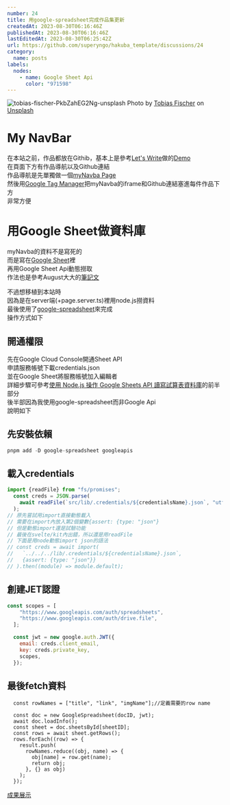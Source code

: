 ```yaml
---
number: 24
title: 用google-spreadsheet完成作品集更新
createdAt: 2023-08-30T06:16:46Z
publishedAt: 2023-08-30T06:16:46Z
lastEditedAt: 2023-08-30T06:25:42Z
url: https://github.com/superyngo/hakuba_template/discussions/24
category:
  name: posts
labels:
  nodes:
    - name: Google Sheet Api
      color: "971598"
---
```

![tobias-fischer-PkbZahEG2Ng-unsplash](https://github.com/superyngo/hakuba_template/assets/12149732/510668d0-3d64-4f80-8f59-ae29d52054d8)
Photo by <a href="https://unsplash.com/@tofi?utm_source=unsplash&utm_medium=referral&utm_content=creditCopyText">Tobias Fischer</a> on <a href="https://unsplash.com/photos/PkbZahEG2Ng?utm_source=unsplash&utm_medium=referral&utm_content=creditCopyText">Unsplash</a>
  
# My NavBar
  
在本站之前，作品都放在Githib，基本上是參考[Let's Write](https://www.letswrite.tw/)做的[Demo](https://letswritetw.github.io/letswrite-food-check/)  
在頁面下方有作品導航以及Github連結  
作品導航是先單獨做一個[myNavba Page](https://superyngo.github.io/myNavbar/)  
然後用[Google Tag Manager](https://tagmanager.google.com/#/home)把myNavba的iframe和Github連結塞進每件作品下方  
非常方便 
    
# 用Google Sheet做資料庫  
  
myNavba的資料不是寫死的  
而是寫在[Google Sheet](https://docs.google.com/spreadsheets/d/1qiQk_cpa-2W26a3djoXJh_zR9Ay3CGphO01ceAf91zE/edit?usp=sharing)裡  
再用Google Sheet Api動態撈取  
作法也是參考August大大的[筆記文](https://www.letswrite.tw/google-excel-db/)

不過想移植到本站時  
因為是在server端(+page.server.ts)裡用node.js撈資料  
最後使用了[google-spreadsheet](https://theoephraim.github.io/node-google-spreadsheet/)來完成    
操作方式如下  

## 開通權限  
先在Google Cloud Console開通Sheet API    
申請服務帳號下載credentials.json  
並在Google Sheet將服務帳號加入編輯者  
詳細步驟可參考[使用 Node.js 操作 Google Sheets API 讀寫試算表資料庫](https://www.wfublog.com/2023/04/nodejs-google-sheets-api-read-write.html)的前半部分  
後半部因為我使用google-spreadsheet而非Google Api  
說明如下  
  
## 先安裝依賴  
```js
pnpm add -D google-spreadsheet googleapis
```
  
## 載入credentials  
```js
import {readFile} from "fs/promises";
  const creds = JSON.parse(
    await readFile(`src/lib/.credentials/${credentialsName}.json`, "utf8")
  );
// 原先嘗試用import直接動態載入
// 需要在import內放入第2個變數{assert: {type: "json"}
// 但是動態import還是試驗功能
// 最後在svelte/kit內出錯，所以還是用readFile
// 下面是用node動態import json的語法
// const creds = await import(
//   `../../../lib/.credentials/${credentialsName}.json`,
//   {assert: {type: "json"}}
// ).then((module) => module.default);
```
  
## 創建JET認證  
  
```js
const scopes = [
    "https://www.googleapis.com/auth/spreadsheets",
    "https://www.googleapis.com/auth/drive.file",
  ];

  const jwt = new google.auth.JWT({
    email: creds.client_email,
    key: creds.private_key,
    scopes,
  });
```
  
## 最後fetch資料  
  
```
  const rowNames = ["title", "link", "imgName"];//定義需要的row name

  const doc = new GoogleSpreadsheet(docID, jwt);
  await doc.loadInfo();
  const sheet = doc.sheetsById[sheetID];
  const rows = await sheet.getRows();
  rows.forEach((row) => {
    result.push(
      rowNames.reduce((obj, name) => {
        obj[name] = row.get(name);
        return obj;
      }, {} as obj)
    );
  });
```

[成果展示](/projects)